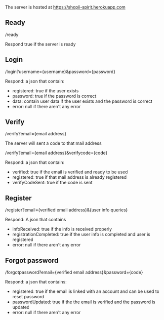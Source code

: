 The server is hosted at https://shopii-spirit.herokuapp.com

## Ready
/ready

Respond true if the server is ready

## Login
/login?username={username}&password={password}

Respond: a json that contain:
- registered: true if the user exists
- password: true if the password is correct
- data: contain user data if the user exists and the password is correct
- error: null if there aren't any error

## Verify
/verify?email={email address}

The server will sent a code to that mail address

/verify?email={email address}&verifycode={code}

Respond: a json that contain:
- verified: true if the email is verified and ready to be used
- registered: true if that mail address is already registered
- verifyCodeSent: true if the code is sent

## Register
/register?email={verified email address}&{user info queries}

Respond: A json that contains
- infoReceived: true if the info is received properly
- registrationCompleted: true if the user info is completed and user is registered
- error: null if there aren't any error

## Forgot password
/forgotpassword?email={verified email address}&password={code}

Respond: a json that contains:
- registered: true if the email is linked with an account and can be used to reset password
- passwordUpdated: true if the the email is verified and the password is updated
- error: null if there aren't any error